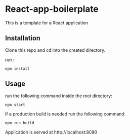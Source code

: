 # React-app-boilerplate

This is a template for a React application

## Installation

Clone this repo and cd into the created directory.

run :

```
npm install
```

## Usage

run the following command inside the root directory:

```
npm start
```

If a production build is needed run the following command:

```
npm run build
```

Application is served at http://localhost:8080

